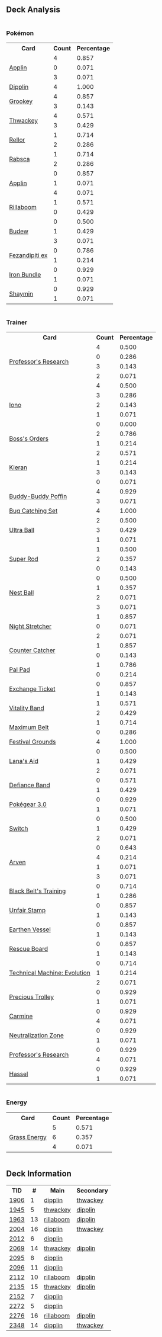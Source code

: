 
## Deck Analysis

<div style="display: flex; flex-wrap: wrap;">
<div style="flex: 1; margin-right: 10px;">
<h3>Pokémon</h3><table><tr><th>Card</th><th>Count</th><th>Percentage</th></tr><tr><td rowspan='3'><a href='https://limitlesstcg.com/cards/SCR/12'>Applin</a></td><td>4</td><td>0.857</td></tr><tr><td>0</td><td>0.071</td></tr><tr><td>3</td><td>0.071</td></tr><tr><td rowspan='1'><a href='https://limitlesstcg.com/cards/TWM/18'>Dipplin</a></td><td>4</td><td>1.000</td></tr><tr><td rowspan='2'><a href='https://limitlesstcg.com/cards/TWM/14'>Grookey</a></td><td>4</td><td>0.857</td></tr><tr><td>3</td><td>0.143</td></tr><tr><td rowspan='2'><a href='https://limitlesstcg.com/cards/TWM/15'>Thwackey</a></td><td>4</td><td>0.571</td></tr><tr><td>3</td><td>0.429</td></tr><tr><td rowspan='2'><a href='https://limitlesstcg.com/cards/TEF/23'>Rellor</a></td><td>1</td><td>0.714</td></tr><tr><td>2</td><td>0.286</td></tr><tr><td rowspan='2'><a href='https://limitlesstcg.com/cards/TEF/24'>Rabsca</a></td><td>1</td><td>0.714</td></tr><tr><td>2</td><td>0.286</td></tr><tr><td rowspan='3'><a href='https://limitlesstcg.com/cards/TWM/17'>Applin</a></td><td>0</td><td>0.857</td></tr><tr><td>1</td><td>0.071</td></tr><tr><td>4</td><td>0.071</td></tr><tr><td rowspan='2'><a href='https://limitlesstcg.com/cards/TWM/16'>Rillaboom</a></td><td>1</td><td>0.571</td></tr><tr><td>0</td><td>0.429</td></tr><tr><td rowspan='3'><a href='https://limitlesstcg.com/cards/PRE/4'>Budew</a></td><td>0</td><td>0.500</td></tr><tr><td>1</td><td>0.429</td></tr><tr><td>3</td><td>0.071</td></tr><tr><td rowspan='2'><a href='https://limitlesstcg.com/cards/SFA/38'>Fezandipiti ex</a></td><td>0</td><td>0.786</td></tr><tr><td>1</td><td>0.214</td></tr><tr><td rowspan='2'><a href='https://limitlesstcg.com/cards/PAR/56'>Iron Bundle</a></td><td>0</td><td>0.929</td></tr><tr><td>1</td><td>0.071</td></tr><tr><td rowspan='2'><a href='https://limitlesstcg.com/cards/jp/SV9a/6?translate=en'>Shaymin</a></td><td>0</td><td>0.929</td></tr><tr><td>1</td><td>0.071</td></tr></table>
</div><div style='flex: 1; margin-right: 10px;'><h3>Trainer</h3><table><tr><th>Card</th><th>Count</th><th>Percentage</th></tr><tr><td rowspan='4'><a href='https://limitlesstcg.com/cards/SVI/189'>Professor's Research</a></td><td>4</td><td>0.500</td></tr><tr><td>0</td><td>0.286</td></tr><tr><td>3</td><td>0.143</td></tr><tr><td>2</td><td>0.071</td></tr><tr><td rowspan='5'><a href='https://limitlesstcg.com/cards/PAL/185'>Iono</a></td><td>4</td><td>0.500</td></tr><tr><td>3</td><td>0.286</td></tr><tr><td>2</td><td>0.143</td></tr><tr><td>1</td><td>0.071</td></tr><tr><td>0</td><td>0.000</td></tr><tr><td rowspan='2'><a href='https://limitlesstcg.com/cards/PAL/172'>Boss's Orders</a></td><td>2</td><td>0.786</td></tr><tr><td>1</td><td>0.214</td></tr><tr><td rowspan='4'><a href='https://limitlesstcg.com/cards/TWM/154'>Kieran</a></td><td>2</td><td>0.571</td></tr><tr><td>1</td><td>0.214</td></tr><tr><td>3</td><td>0.143</td></tr><tr><td>0</td><td>0.071</td></tr><tr><td rowspan='2'><a href='https://limitlesstcg.com/cards/TEF/144'>Buddy-Buddy Poffin</a></td><td>4</td><td>0.929</td></tr><tr><td>3</td><td>0.071</td></tr><tr><td rowspan='1'><a href='https://limitlesstcg.com/cards/TWM/143'>Bug Catching Set</a></td><td>4</td><td>1.000</td></tr><tr><td rowspan='3'><a href='https://limitlesstcg.com/cards/SVI/196'>Ultra Ball</a></td><td>2</td><td>0.500</td></tr><tr><td>3</td><td>0.429</td></tr><tr><td>1</td><td>0.071</td></tr><tr><td rowspan='3'><a href='https://limitlesstcg.com/cards/PAL/188'>Super Rod</a></td><td>1</td><td>0.500</td></tr><tr><td>2</td><td>0.357</td></tr><tr><td>0</td><td>0.143</td></tr><tr><td rowspan='4'><a href='https://limitlesstcg.com/cards/SVI/181'>Nest Ball</a></td><td>0</td><td>0.500</td></tr><tr><td>1</td><td>0.357</td></tr><tr><td>2</td><td>0.071</td></tr><tr><td>3</td><td>0.071</td></tr><tr><td rowspan='3'><a href='https://limitlesstcg.com/cards/SFA/61'>Night Stretcher</a></td><td>1</td><td>0.857</td></tr><tr><td>0</td><td>0.071</td></tr><tr><td>2</td><td>0.071</td></tr><tr><td rowspan='2'><a href='https://limitlesstcg.com/cards/PAR/160'>Counter Catcher</a></td><td>1</td><td>0.857</td></tr><tr><td>0</td><td>0.143</td></tr><tr><td rowspan='2'><a href='https://limitlesstcg.com/cards/SVI/182'>Pal Pad</a></td><td>1</td><td>0.786</td></tr><tr><td>0</td><td>0.214</td></tr><tr><td rowspan='2'><a href='https://limitlesstcg.com/cards/jp/SV9/90?translate=en'>Exchange Ticket</a></td><td>0</td><td>0.857</td></tr><tr><td>1</td><td>0.143</td></tr><tr><td rowspan='2'><a href='https://limitlesstcg.com/cards/SVI/197'>Vitality Band</a></td><td>1</td><td>0.571</td></tr><tr><td>2</td><td>0.429</td></tr><tr><td rowspan='2'><a href='https://limitlesstcg.com/cards/TEF/154'>Maximum Belt</a></td><td>1</td><td>0.714</td></tr><tr><td>0</td><td>0.286</td></tr><tr><td rowspan='1'><a href='https://limitlesstcg.com/cards/TWM/149'>Festival Grounds</a></td><td>4</td><td>1.000</td></tr><tr><td rowspan='3'><a href='https://limitlesstcg.com/cards/TWM/155'>Lana's Aid</a></td><td>0</td><td>0.500</td></tr><tr><td>1</td><td>0.429</td></tr><tr><td>2</td><td>0.071</td></tr><tr><td rowspan='2'><a href='https://limitlesstcg.com/cards/SVI/169'>Defiance Band</a></td><td>0</td><td>0.571</td></tr><tr><td>1</td><td>0.429</td></tr><tr><td rowspan='2'><a href='https://limitlesstcg.com/cards/SVI/186'>Pokégear 3.0</a></td><td>0</td><td>0.929</td></tr><tr><td>1</td><td>0.071</td></tr><tr><td rowspan='3'><a href='https://limitlesstcg.com/cards/SVI/194'>Switch</a></td><td>0</td><td>0.500</td></tr><tr><td>1</td><td>0.429</td></tr><tr><td>2</td><td>0.071</td></tr><tr><td rowspan='4'><a href='https://limitlesstcg.com/cards/OBF/186'>Arven</a></td><td>0</td><td>0.643</td></tr><tr><td>4</td><td>0.214</td></tr><tr><td>1</td><td>0.071</td></tr><tr><td>3</td><td>0.071</td></tr><tr><td rowspan='2'><a href='https://limitlesstcg.com/cards/PRE/99'>Black Belt's Training</a></td><td>0</td><td>0.714</td></tr><tr><td>1</td><td>0.286</td></tr><tr><td rowspan='2'><a href='https://limitlesstcg.com/cards/TWM/165'>Unfair Stamp</a></td><td>0</td><td>0.857</td></tr><tr><td>1</td><td>0.143</td></tr><tr><td rowspan='2'><a href='https://limitlesstcg.com/cards/PAR/163'>Earthen Vessel</a></td><td>0</td><td>0.857</td></tr><tr><td>1</td><td>0.143</td></tr><tr><td rowspan='2'><a href='https://limitlesstcg.com/cards/TEF/159'>Rescue Board</a></td><td>0</td><td>0.857</td></tr><tr><td>1</td><td>0.143</td></tr><tr><td rowspan='3'><a href='https://limitlesstcg.com/cards/PAR/178'>Technical Machine: Evolution</a></td><td>0</td><td>0.714</td></tr><tr><td>1</td><td>0.214</td></tr><tr><td>2</td><td>0.071</td></tr><tr><td rowspan='2'><a href='https://limitlesstcg.com/cards/SSP/185'>Precious Trolley</a></td><td>0</td><td>0.929</td></tr><tr><td>1</td><td>0.071</td></tr><tr><td rowspan='2'><a href='https://limitlesstcg.com/cards/TWM/145'>Carmine</a></td><td>0</td><td>0.929</td></tr><tr><td>4</td><td>0.071</td></tr><tr><td rowspan='2'><a href='https://limitlesstcg.com/cards/SFA/60'>Neutralization Zone</a></td><td>0</td><td>0.929</td></tr><tr><td>1</td><td>0.071</td></tr><tr><td rowspan='2'><a href='https://limitlesstcg.com/cards/JTG/155'>Professor's Research</a></td><td>0</td><td>0.929</td></tr><tr><td>4</td><td>0.071</td></tr><tr><td rowspan='2'><a href='https://limitlesstcg.com/cards/TWM/151'>Hassel</a></td><td>0</td><td>0.929</td></tr><tr><td>1</td><td>0.071</td></tr></table>
</div><div style='flex: 1; margin-right: 10px;'><h3>Energy</h3><table><tr><th>Card</th><th>Count</th><th>Percentage</th></tr><tr><td rowspan='3'><a href='https://limitlesstcg.com/cards/SVE/9'>Grass Energy</a></td><td>5</td><td>0.571</td></tr><tr><td>6</td><td>0.357</td></tr><tr><td>4</td><td>0.071</td></tr></table>
</div></div>

## Deck Information

<table>
<tr><th>TID</th><th>#</th><th>Main</th><th>Secondary</th></tr>
<tr><td><a href='https://limitlesstcg.com/tournaments/jp/1906'>1906</a></td><td>1</td><td><a href='https://limitlesstcg.com/decks/list/jp/28325'>dipplin</a></td><td><a href='https://limitlesstcg.com/decks/list/jp/28325'>thwackey</a></td></tr><tr><td><a href='https://limitlesstcg.com/tournaments/jp/1945'>1945</a></td><td>5</td><td><a href='https://limitlesstcg.com/decks/list/jp/28945'>thwackey</a></td><td><a href='https://limitlesstcg.com/decks/list/jp/28945'>dipplin</a></td></tr><tr><td><a href='https://limitlesstcg.com/tournaments/jp/1963'>1963</a></td><td>13</td><td><a href='https://limitlesstcg.com/decks/list/jp/29239'>rillaboom</a></td><td><a href='https://limitlesstcg.com/decks/list/jp/29239'>dipplin</a></td></tr><tr><td><a href='https://limitlesstcg.com/tournaments/jp/2004'>2004</a></td><td>16</td><td><a href='https://limitlesstcg.com/decks/list/jp/29895'>dipplin</a></td><td><a href='https://limitlesstcg.com/decks/list/jp/29895'>thwackey</a></td></tr><tr><td><a href='https://limitlesstcg.com/tournaments/jp/2012'>2012</a></td><td>6</td><td><a href='https://limitlesstcg.com/decks/list/jp/30012'>dipplin</a></td><td><a href='https://limitlesstcg.com/decks/list/jp/30012'></a></td></tr><tr><td><a href='https://limitlesstcg.com/tournaments/jp/2069'>2069</a></td><td>14</td><td><a href='https://limitlesstcg.com/decks/list/jp/30923'>thwackey</a></td><td><a href='https://limitlesstcg.com/decks/list/jp/30923'>dipplin</a></td></tr><tr><td><a href='https://limitlesstcg.com/tournaments/jp/2095'>2095</a></td><td>8</td><td><a href='https://limitlesstcg.com/decks/list/jp/31309'>dipplin</a></td><td><a href='https://limitlesstcg.com/decks/list/jp/31309'></a></td></tr><tr><td><a href='https://limitlesstcg.com/tournaments/jp/2096'>2096</a></td><td>11</td><td><a href='https://limitlesstcg.com/decks/list/jp/31328'>dipplin</a></td><td><a href='https://limitlesstcg.com/decks/list/jp/31328'></a></td></tr><tr><td><a href='https://limitlesstcg.com/tournaments/jp/2112'>2112</a></td><td>10</td><td><a href='https://limitlesstcg.com/decks/list/jp/31580'>rillaboom</a></td><td><a href='https://limitlesstcg.com/decks/list/jp/31580'>dipplin</a></td></tr><tr><td><a href='https://limitlesstcg.com/tournaments/jp/2135'>2135</a></td><td>15</td><td><a href='https://limitlesstcg.com/decks/list/jp/31951'>thwackey</a></td><td><a href='https://limitlesstcg.com/decks/list/jp/31951'>dipplin</a></td></tr><tr><td><a href='https://limitlesstcg.com/tournaments/jp/2152'>2152</a></td><td>7</td><td><a href='https://limitlesstcg.com/decks/list/jp/32208'>dipplin</a></td><td><a href='https://limitlesstcg.com/decks/list/jp/32208'></a></td></tr><tr><td><a href='https://limitlesstcg.com/tournaments/jp/2272'>2272</a></td><td>5</td><td><a href='https://limitlesstcg.com/decks/list/jp/34040'>dipplin</a></td><td><a href='https://limitlesstcg.com/decks/list/jp/34040'></a></td></tr><tr><td><a href='https://limitlesstcg.com/tournaments/jp/2276'>2276</a></td><td>16</td><td><a href='https://limitlesstcg.com/decks/list/jp/34115'>rillaboom</a></td><td><a href='https://limitlesstcg.com/decks/list/jp/34115'>dipplin</a></td></tr><tr><td><a href='https://limitlesstcg.com/tournaments/jp/2348'>2348</a></td><td>14</td><td><a href='https://limitlesstcg.com/decks/list/jp/35252'>dipplin</a></td><td><a href='https://limitlesstcg.com/decks/list/jp/35252'>thwackey</a></td></tr></table>